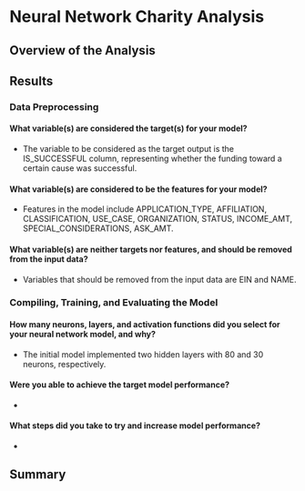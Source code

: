# Neural Network Charity Analysis
## Overview of the Analysis


## Results
### Data Preprocessing
#### What variable(s) are considered the target(s) for your model?
- The variable to be considered as the target output is the IS_SUCCESSFUL column, representing whether the funding toward a certain cause was successful.
#### What variable(s) are considered to be the features for your model?
- Features in the model include APPLICATION_TYPE, AFFILIATION, CLASSIFICATION, USE_CASE, ORGANIZATION, STATUS, INCOME_AMT, SPECIAL_CONSIDERATIONS, ASK_AMT.
#### What variable(s) are neither targets nor features, and should be removed from the input data?
- Variables that should be removed from the input data are EIN and NAME.

### Compiling, Training, and Evaluating the Model
#### How many neurons, layers, and activation functions did you select for your neural network model, and why?
- The initial model implemented two hidden layers with 80 and 30 neurons, respectively.
#### Were you able to achieve the target model performance?
- 
#### What steps did you take to try and increase model performance?
- 

## Summary
